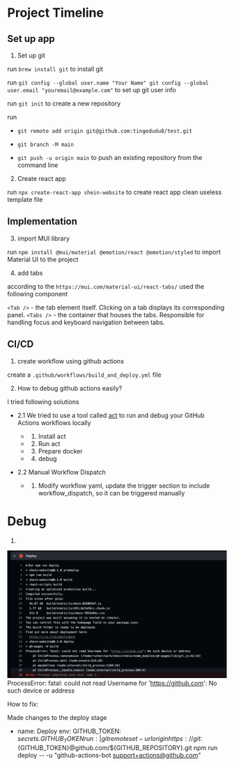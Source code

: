 # Project Timeline
## Set up app

1. Set up git

run `brew install git` to install git

run `git config --global user.name "Your Name"
git config --global user.email "youremail@example.com"` to set up git user info

run `git init` to create a new repository

run 
- `git remote add origin git@github.com:tingedudu8/test.git`

- `git branch -M main`

- `git push -u origin main` to push an existing repository from the command line


2. Create react app

run `npx create-react-app shein-website` to create react app
clean useless template file

## Implementation

3. import MUI library

run `npm install @mui/material @emotion/react @emotion/styled` to import Material UI to the project

4. add tabs

according to the `https://mui.com/material-ui/react-tabs/` used the following component 

`<Tab />` - the tab element itself. Clicking on a tab displays its corresponding panel.
`<Tabs />` - the container that houses the tabs. Responsible for handling focus and keyboard navigation between tabs.


## CI/CD
1. create workflow using github actions

create a `.github/workflows/build_and_deploy.yml` file

2. How to debug github actions easily?

I tried following solutions

- 2.1 We tried to use a tool called [act](https://github.com/nektos/act) to run and debug your GitHub Actions workflows locally

    - 1. Install act
    - 2. Run act
    - 3. Prepare docker
    - 4. debug

- 2.2 Manual Workflow Dispatch 

    - 1. Modify workflow yaml, update the trigger section to include workflow_dispatch, so it can be triggered manually



# Debug

1. 
![debug1 in ci/cd](public/bug_1.png)
ProcessError: fatal: could not read Username for 'https://github.com': No such device or address

How to fix:

Made changes to the deploy stage
- name: Deploy
        env:
            GITHUB_TOKEN: ${{ secrets.GITHUB_TOKEN }}
        run: |
          git remote set-url origin https://git:${GITHUB_TOKEN}@github.com/${GITHUB_REPOSITORY}.git
          npm run deploy -- -u "github-actions-bot <support+actions@github.com>"










